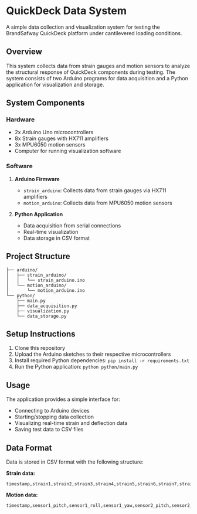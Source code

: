 # QuickDeck Data System

A simple data collection and visualization system for testing the BrandSafway QuickDeck platform under cantilevered loading conditions.

## Overview

This system collects data from strain gauges and motion sensors to analyze the structural response of QuickDeck components during testing. The system consists of two Arduino programs for data acquisition and a Python application for visualization and storage.

## System Components

### Hardware
- 2x Arduino Uno microcontrollers
- 8x Strain gauges with HX711 amplifiers
- 3x MPU6050 motion sensors
- Computer for running visualization software

### Software
1. **Arduino Firmware**
   - `strain_arduino`: Collects data from strain gauges via HX711 amplifiers
   - `motion_arduino`: Collects data from MPU6050 motion sensors

2. **Python Application**
   - Data acquisition from serial connections
   - Real-time visualization
   - Data storage in CSV format

## Project Structure

```
├── arduino/
│   ├── strain_arduino/
│   │   └── strain_arduino.ino
│   └── motion_arduino/
│       └── motion_arduino.ino
└── python/
    ├── main.py
    ├── data_acquisition.py
    ├── visualization.py
    └── data_storage.py
```

## Setup Instructions

1. Clone this repository
2. Upload the Arduino sketches to their respective microcontrollers
3. Install required Python dependencies: `pip install -r requirements.txt`
4. Run the Python application: `python python/main.py`

## Usage

The application provides a simple interface for:
- Connecting to Arduino devices
- Starting/stopping data collection
- Visualizing real-time strain and deflection data
- Saving test data to CSV files

## Data Format

Data is stored in CSV format with the following structure:

**Strain data:**
```
timestamp,strain1,strain2,strain3,strain4,strain5,strain6,strain7,strain8
```

**Motion data:**
```
timestamp,sensor1_pitch,sensor1_roll,sensor1_yaw,sensor2_pitch,sensor2_roll,sensor2_yaw,sensor3_pitch,sensor3_roll,sensor3_yaw
```